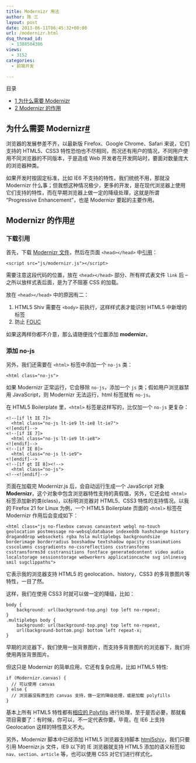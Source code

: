 ```yaml
---
title: Modernizr 用法
author: 陈 三
layout: post
date: 2013-06-11T06:45:32+00:00
url: /modernizr.html
dsq_thread_id:
  - 1388504386
views:
  - 3152
categories:
  - 前端开发

---
```

<div id="toc_container" class="ml-l u-floatRight pure-u-1-1 pure-u-sm-2-5 toc_white no_bullets">
  <nav id="myaffix">
  
  <p class="toc-title">
    目录
  </p>
  
  <ul class="toc-list nav" role="menu">
    <li class="toc-list__item" role="menuitem">
      <a href="#_Modernizr"><span class="toc_number toc_depth_1">1</span> 为什么需要 Modernizr</a>
    </li>
    <li class="toc-list__item" role="menuitem">
      <a href="#Modernizr"><span class="toc_number toc_depth_1">2</span> Modernizr 的作用</a>
    </li>
  </ul></nav>
</div>

<div class="">
  <h2 class="storycontent-h2">
    <span id="_Modernizr">为什么需要 Modernizr</span><a title="标题链接地址" class="u-floatRight hidden" id="hey_Modernizr" href="#_Modernizr"><span class="" aria-hidden="true">#</span></a>
  </h2>
  
  <p>
    浏览器的发展参差不齐，以最新版 Firefox、Google Chrome、Safari 来说，它们支持的 HTML5、CSS3 特性恐怕也不尽相同，而况还有用户的情况，不同用户使用不同浏览器的不同版本，于是造成 Web 开发者在开发网站时，要面对数量庞大的浏览器种类。
  </p>
  
  <p>
    如果开发时按固定标准，比如 IE6 不支持的特性，我们统统不用，那就没 Modernizr 什么事；但我想这种情况极少，更多的开发，是在现代浏览器上使用它们支持的特性，而在早期浏览器上做一定的降级处理，这就是所谓 &#8220;Progressive Enhancement&#8221;，也是 Modernizr 要起的主要作用。
  </p>
  
  <h2 class="storycontent-h2">
    <span id="Modernizr">Modernizr 的作用</span><a title="标题链接地址" class="u-floatRight hidden" id="heyModernizr" href="#Modernizr"><span class="" aria-hidden="true">#</span></a>
  </h2>
  
  <h3>
    下载引用
  </h3>
  
  <p>
    首先，下载 <a href="http://modernizr.com/download/">Modernizr 文件</a>，然后在页面 <code>&lt;head&gt;&lt;/head&gt;</code> 中<a href="http://modernizr.com/docs/#installing">引用</a>：
  </p>
  
  <pre><code>&lt;script src="js/modernizr.js"&gt;&lt;/script&gt;
</code></pre>
  
  <p>
    需要注意这段代码的位置，放在 <code>&lt;head&gt;&lt;/head&gt;</code> 部分、所有样式表文件 <code>link</code> 后 &#8211; 之所以放样式表后面，是为了不阻塞 CSS 的加载。
  </p>
  
  <p>
    放在 <code>&lt;head&gt;&lt;/head&gt;</code> 中的原因有二：
  </p>
  
  <ol>
    <li>
      HTML5 Shiv 需要在 <code>&lt;body&gt;</code> 前执行，这样样式表才能识别 HTML5 中新增的标签
    </li>
    <li>
      防止 <a href="http://en.wikipedia.org/wiki/Flash_of_unstyled_content">FOUC</a>
    </li>
  </ol>
  
  <p>
    如果这两样你都不介意，那么请随便找个位置添加 <strong>modernizr</strong>。
  </p>
  
  <h3>
    添加 no-js
  </h3>
  
  <p>
    另外，我们还需要在 <code>&lt;html&gt;</code> 标签中添加一个 <code>no-js</code> 类：
  </p>
  
  <pre><code>&lt;html class="no-js"&gt;
</code></pre>
  
  <p>
    如果 Modernizr 正常运行，它会移除 <code>no-js</code>，添加一个 <code>js</code> 类；假如用户浏览器禁用 JavaScript，则 Modernizr 无法运行，html 标签就有 <code>no-js</code>。
  </p>
  
  <p>
    在 HTML5 Boilerplate 里，<code>&lt;html&gt;</code> 标签是这样写的，比仅加一个 <code>no-js</code> 更复杂：
  </p>
  
  <pre><code>&lt;!--[if lt IE 7]&gt;      
  &lt;html class="no-js lt-ie9 lt-ie8 lt-ie7"&gt; 
&lt;![endif]--&gt;
&lt;!--[if IE 7]&gt;           
  &lt;html class="no-js lt-ie9 lt-ie8"&gt; 
&lt;![endif]--&gt;
&lt;!--[if IE 8]&gt;         
  &lt;html class="no-js lt-ie9"&gt; 
&lt;![endif]--&gt;
&lt;!--[if gt IE 8]&gt;&lt;!--&gt; 
  &lt;html class="no-js"&gt; 
&lt;!--&lt;![endif]--&gt;
</code></pre>
  
  <p>
    页面在加载完 Modernizr.js 后，会自动运行生成一个 JavaScript 对象 <strong>Modernizr</strong>，这个对象中包含浏览器特性支持的真假值，另外，它还会给 <code>&lt;html&gt;</code> 标签添加新的类(class)，以标明浏览器对 HTML5、CSS3 特性的支持情况。以我的 Firefox 21 for Linux 为例，一个 HTML5 Boilerplate 页面的 <code>&lt;html&gt;</code> 标签在 Modernizr 作用后会变成如下：
  </p>
  
  <pre><code>&lt;html class="js no-flexbox canvas canvastext webgl no-touch geolocation postmessage no-websqldatabase indexeddb hashchange history draganddrop websockets rgba hsla multiplebgs backgroundsize borderimage borderradius boxshadow textshadow opacity cssanimations csscolumns cssgradients no-cssreflections csstransforms csstransforms3d csstransitions fontface generatedcontent video audio localstorage sessionstorage webworkers applicationcache svg inlinesvg smil svgclippaths"&gt;
</code></pre>
  
  <p>
    它表示我的浏览器支持 HTML5 的 geolocation、history，CSS3 的多背景图片等特性，一目了然。
  </p>
  
  <p>
    这样，我们在使用 CSS3 时就可以做一定的降级，比如：
  </p>
  
  <pre><code>body {
    background: url(background-top.png) top left no-repeat;
}
.multiplebgs body {
    background: url(background-top.png) top left no-repeat,
    url(background-bottom.png) bottom left repeat-x;
}
</code></pre>
  
  <p>
    早期的浏览器下，我们使用一张背景图片，而支持多背景图片的浏览器下，我们将使用两张背景图片。
  </p>
  
  <p>
    但这只是 Modernizr 的简单应用，它还有复杂应用，比如 HTML5 特性:
  </p>
  
  <pre><code>if (Modernizr.canvas) {
  // 可以使用 canvas
} else {
  // 浏览器没有原生的 canvas 支持，做一定的降级处理，或是加载 polyfills
}
</code></pre>
  
  <p>
    基本上所有 HTML5 特性都有<a href="https://github.com/Modernizr/Modernizr/wiki/HTML5-Cross-browser-Polyfills">相应的 Polyfills</a> 进行处理，至于是否必要，那就看项目需要了：有时候，你可以，不一定代表你要。毕竟，在 IE6 上支持 Geolocation 这样的特性意义不大。
  </p>
  
  <p>
    另外，Modernizr 脚本中已经添加 HTML5 浏览器支持脚本 <a href="https://code.google.com/p/html5shiv/">html5shiv</a>，我们只要引用 Moernizr.js 文件，IE9 以下的 IE 浏览器就支持 HTML5 添加的语义标签如 <code>nav、section、article</code> 等，也可以使用 CSS 对它们进行样式化。
  </p>
</div>